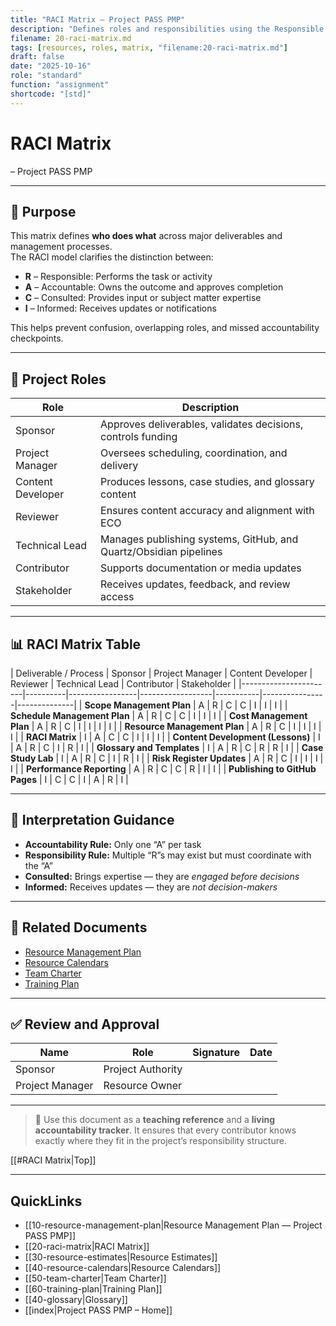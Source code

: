 ```yaml
---
title: "RACI Matrix — Project PASS PMP"
description: "Defines roles and responsibilities using the Responsible, Accountable, Consulted, and Informed model for the project team."
filename: 20-raci-matrix.md
tags: [resources, roles, matrix, "filename:20-raci-matrix.md"]
draft: false
date: "2025-10-16"
role: "standard"
function: "assignment"
shortcode: "[std]"
---
```


# RACI Matrix
 – Project PASS PMP  

---

## 📎 Purpose

This matrix defines **who does what** across major deliverables and management processes.  
The RACI model clarifies the distinction between:
- **R** – Responsible: Performs the task or activity  
- **A** – Accountable: Owns the outcome and approves completion  
- **C** – Consulted: Provides input or subject matter expertise  
- **I** – Informed: Receives updates or notifications  

This helps prevent confusion, overlapping roles, and missed accountability checkpoints.

---

## 👥 Project Roles

| Role | Description |
|------|--------------|
| Sponsor | Approves deliverables, validates decisions, controls funding |
| Project Manager | Oversees scheduling, coordination, and delivery |
| Content Developer | Produces lessons, case studies, and glossary content |
| Reviewer | Ensures content accuracy and alignment with ECO |
| Technical Lead | Manages publishing systems, GitHub, and Quartz/Obsidian pipelines |
| Contributor | Supports documentation or media updates |
| Stakeholder | Receives updates, feedback, and review access |

---

## 📊 RACI Matrix Table

| Deliverable / Process | Sponsor | Project Manager | Content Developer | Reviewer | Technical Lead | Contributor | Stakeholder |
|-----------------------|----------|-----------------|------------------|-----------|----------------|--------------|
| **Scope Management Plan** | A | R | C | C | I | I | I |
| **Schedule Management Plan** | A | R | C | C | I | I | I |
| **Cost Management Plan** | A | R | C | I | I | I | I |
| **Resource Management Plan** | A | R | C | I | I | I | I |
| **RACI Matrix** | I | A | C | C | I | I | I |
| **Content Development (Lessons)** | I | A | R | C | I | R | I |
| **Glossary and Templates** | I | A | R | C | R | R | I |
| **Case Study Lab** | I | A | R | C | I | R | I |
| **Risk Register Updates** | A | R | C | I | I | I | I |
| **Performance Reporting** | A | R | C | C | R | I | I |
| **Publishing to GitHub Pages** | I | C | C | I | A | R | I |

---

## 🧩 Interpretation Guidance

- **Accountability Rule:** Only one “A” per task  
- **Responsibility Rule:** Multiple “R”s may exist but must coordinate with the “A”  
- **Consulted:** Brings expertise — they are *engaged before decisions*  
- **Informed:** Receives updates — they are *not decision-makers*  

---

## 🔁 Related Documents

- [Resource Management Plan](10-resource-management-plan.md)  
- [Resource Calendars](40-resource-calendars.md)  
- [Team Charter](50-team-charter.md)  
- [Training Plan](60-training-plan.md)

---

## ✅ Review and Approval

| Name | Role | Signature | Date |
|------|------|-----------|------|
| Sponsor | Project Authority | | |
| Project Manager | Resource Owner | | |

---

> 📌 Use this document as a **teaching reference** and a **living accountability tracker**. It ensures that every contributor knows exactly where they fit in the project’s responsibility structure.

[[#RACI Matrix|Top]]

---

## QuickLinks
- [[10-resource-management-plan|Resource Management Plan — Project PASS PMP]]
- [[20-raci-matrix|RACI Matrix]]
- [[30-resource-estimates|Resource Estimates]]
- [[40-resource-calendars|Resource Calendars]]
- [[50-team-charter|Team Charter]]
- [[60-training-plan|Training Plan]]
- [[40-glossary|Glossary]]
- [[index|Project PASS PMP – Home]]
